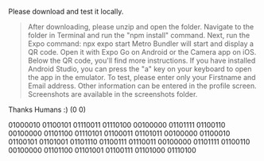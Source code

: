 
Please download and test it locally.

> After downloading, please unzip and open the folder.
> Navigate to the folder in Terminal and run the "npm install" command.
> Next, run the Expo command: npx expo start
> Metro Bundler will start and display a QR code. Open it with Expo Go on Android or the Camera app on iOS. Below the QR code, you'll find more instructions. If you have installed Android Studio, you can press the "a" key on your keyboard to open the app in the emulator.
> To test, please enter only your Firstname and Email address. Other information can be entered in the profile screen.
> Screenshots are available in the screenshots folder.

Thanks Humans :)
(0 0)

01000010 01100101 01110011 01110100 00100000 01101111 01100110 00100000 01101100 01110101 01100011 01101011 00100000 01100010 01100101 01101001 01101110 01100111 01110011 00100000 01101111 01100110 00100000 01101100 01101001 01100111 01101000 01110100